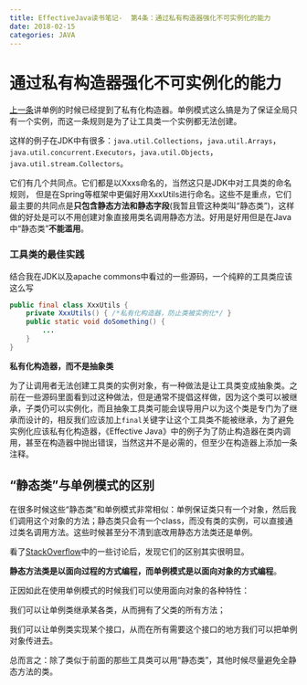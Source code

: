```yaml
---
title: EffectiveJava读书笔记-  第4条：通过私有构造器强化不可实例化的能力
date: 2018-02-15
categories: JAVA
---
```


# 通过私有构造器强化不可实例化的能力

[上一条](http://blog.csdn.net/holmofy/article/details/79331098)讲单例的时候已经提到了私有化构造器。单例模式这么搞是为了保证全局只有一个实例，而这一条规则是为了让工具类一个实例都无法创建。

这样的例子在JDK中有很多：`java.util.Collections`，`java.util.Arrays`，`java.util.concurrent.Executors`，`java.util.Objects`，`java.util.stream.Collectors`。

它们有几个共同点。它们都是以Xxxs命名的，当然这只是JDK中对工具类的命名规则，                                                                                                                但是在Spring等框架中更偏好用XxxUtils进行命名。这些不是重点，它们最主要的共同点是**只包含静态方法和静态字段**(我暂且管这种类叫“静态类”)，这样做的好处是可以不用创建对象直接用类名调用静态方法。好用是好用但是在Java中“静态类”**不能滥用**。

### 工具类的最佳实践

结合我在JDK以及apache commons中看过的一些源码，一个纯粹的工具类应该这么写

```java
public final class XxxUtils {
    private XxxUtils() { /*私有化构造器，防止类被实例化*/ }
    public static void doSomething() {
        ...
    }
}
```

**私有化构造器，而不是抽象类**

为了让调用者无法创建工具类的实例对象，有一种做法是让工具类变成抽象类。之前在一些源码里面看到过这种做法，但是通常不提倡这样做，因为这个类可以被继承，子类仍可以实例化，而且抽象工具类可能会误导用户以为这个类是专门为了继承而设计的，相反我们应该加上`final`关键字让这个工具类不能被继承，为了避免实例化应该私有化构造器，《Effective Java》中的例子为了防止构造器在类内调用，甚至在构造器中抛出错误，当然这并不是必需的，但至少在构造器上添加一条注释。

## “静态类”与单例模式的区别

在很多时候这些“静态类”和单例模式非常相似：单例保证类只有一个对象，然后我们调用这个对象的方法；静态类只会有一个class，而没有类的实例，可以直接通过类名调用方法。这些时候甚至分不清到底改用静态方法类还是单例。

看了[StackOverflow](https://stackoverflow.com/questions/519520/difference-between-static-class-and-singleton-pattern)中的一些讨论后，发现它们的区别其实很明显。

**静态方法类是以面向过程的方式编程，而单例模式是以面向对象的方式编程**。

正因如此在使用单例模式的时候我们可以使用面向对象的各种特性：

  我们可以让单例类继承某各类，从而拥有了父类的所有方法；

  我们可以让单例类实现某个接口，从而在所有需要这个接口的地方我们可以把单例对象传进去。

总而言之：除了类似于前面的那些工具类可以用“静态类”，其他时候尽量避免全静态方法的类。